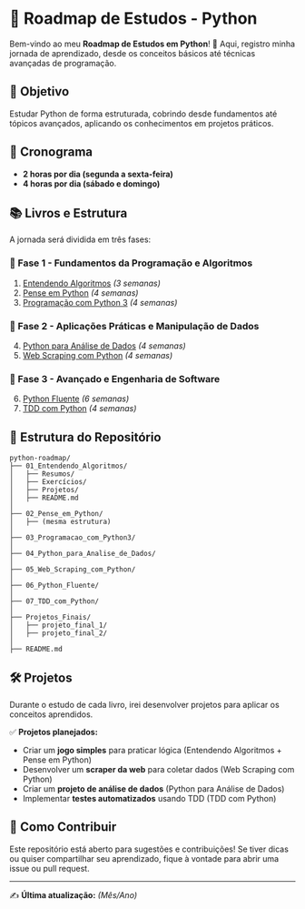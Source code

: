 # 📘 Roadmap de Estudos - Python

Bem-vindo ao meu **Roadmap de Estudos em Python**! 🚀
Aqui, registro minha jornada de aprendizado, desde os conceitos básicos até técnicas avançadas de programação.

## 🎯 Objetivo
Estudar Python de forma estruturada, cobrindo desde fundamentos até tópicos avançados, aplicando os conhecimentos em projetos práticos.

## 📆 Cronograma
- **2 horas por dia (segunda a sexta-feira)**
- **4 horas por dia (sábado e domingo)**

## 📚 Livros e Estrutura
A jornada será dividida em três fases:

### 🔹 Fase 1 - Fundamentos da Programação e Algoritmos
1. [Entendendo Algoritmos](./01_Entendendo_Algoritmos/README.md) *(3 semanas)*
2. [Pense em Python](./02_Pense_em_Python/README.md) *(4 semanas)*
3. [Programação com Python 3](./03_Programacao_com_Python3/README.md) *(4 semanas)*

### 🔹 Fase 2 - Aplicações Práticas e Manipulação de Dados
4. [Python para Análise de Dados](./04_Python_para_Analise_de_Dados/README.md) *(4 semanas)*
5. [Web Scraping com Python](./05_Web_Scraping_com_Python/README.md) *(4 semanas)*

### 🔹 Fase 3 - Avançado e Engenharia de Software
6. [Python Fluente](./06_Python_Fluente/README.md) *(6 semanas)*
7. [TDD com Python](./07_TDD_com_Python/README.md) *(4 semanas)*

## 📂 Estrutura do Repositório
```
python-roadmap/
├── 01_Entendendo_Algoritmos/
│   ├── Resumos/
│   ├── Exercícios/
│   ├── Projetos/
│   ├── README.md
│
├── 02_Pense_em_Python/
│   ├── (mesma estrutura)
│
├── 03_Programacao_com_Python3/
│
├── 04_Python_para_Analise_de_Dados/
│
├── 05_Web_Scraping_com_Python/
│
├── 06_Python_Fluente/
│
├── 07_TDD_com_Python/
│
├── Projetos_Finais/
│   ├── projeto_final_1/
│   ├── projeto_final_2/
│
├── README.md
```

## 🛠 Projetos
Durante o estudo de cada livro, irei desenvolver projetos para aplicar os conceitos aprendidos.

✅ **Projetos planejados:**
- Criar um **jogo simples** para praticar lógica (Entendendo Algoritmos + Pense em Python)
- Desenvolver um **scraper da web** para coletar dados (Web Scraping com Python)
- Criar um **projeto de análise de dados** (Python para Análise de Dados)
- Implementar **testes automatizados** usando TDD (TDD com Python)

## 🚀 Como Contribuir
Este repositório está aberto para sugestões e contribuições! Se tiver dicas ou quiser compartilhar seu aprendizado, fique à vontade para abrir uma issue ou pull request.

---
✍️ **Última atualização:** *(Mês/Ano)*
